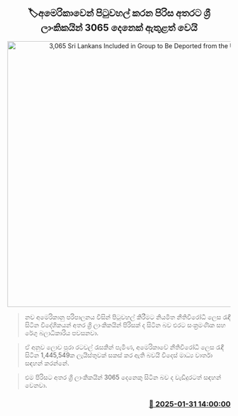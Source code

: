 <p align='center'><b><h2 align='center' title='3,065 Sri Lankans Included in Group to Be Deported from the US'>🏷අමෙරිකාවෙන් පිටුවහල් කරන පිරිස අතරට ශ්‍රී ලාංකිකයින් 3065 දෙනෙක් ඇතුළත් වෙයි</h2></b></p>
<p align='center'><img src='https://helakuru.sgp1.cdn.digitaloceanspaces.com/esana/images/lib/us-immigration.jpg' width='600' alt='3,065 Sri Lankans Included in Group to Be Deported from the US'></p>

> නව අමෙරිකානු පරිපාලනය විසින් පිටුවහල් කිරීමට නියමිත නීතිවිරෝධී ලෙස රැඳී සිටින විදේශිකයන් අතර ශ්‍රි ලාංකිකයින් පිරිසක් ද සිටින බව එරට සංක්‍රමණික සහ රේගු බලාධිකාරිය පවසනවා.

> ඒ අනුව ලොව පුරා රටවල් රැසකින් පැමිණ, අමෙරිකාවේ නීතිවිරෝධී ලෙස රැඳී සිටින 1,445,549ක ලැයිස්තුවක් සකස් කර ඇති බවයි විදෙස් මාධ්‍ය වාර්තා සඳහන් කරන්නේ.

> එම පිරිසට අතර ශ්‍රි ලාංකිකයින් 3065 දෙනෙකු සිටින බව ද වැඩිදුරටත් සඳහන් වෙනවා.



<h3 align='right'><a href='https://www.helakuru.lk/esana/p/107061/'>📅 2025-01-31 14:00:00</a></h3>
